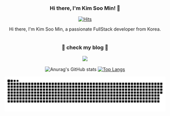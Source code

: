 <div align="center">

### Hi there, I'm Kim Soo Min! 👋

[![Hits](https://hits.seeyoufarm.com/api/count/incr/badge.svg?url=https%3A%2F%2Fgithub.com%2Findeeeah&count_bg=%2379C83D&title_bg=%23555555&icon=&icon_color=%23E7E7E7&title=hits&edge_flat=false)](https://hits.seeyoufarm.com)

<p>Hi there, I'm Kim Soo Min, a passionate FullStack developer from Korea.</p>

#
<h3>🌷 check my blog 🌷</h3>

<p><a href="https://indeeah.tistory.com" target="_blank"><img src="https://img.shields.io/badge/BLOG-EA4AAA?style=flat&logo=GitHub Sponsors&logoColor=white"/></a></p>


![Anurag's GitHub stats](https://github-readme-stats.vercel.app/api?username=indeeeah&theme=blue-green&show_icons=true)
[![Top Langs](https://github-readme-stats.vercel.app/api/top-langs/?username=indeeeah&langs_count=10&layout=compact&theme=blue-green)](https://github.com/indeeeah/github-readme-stats)

</div>

![snake gif](https://github.com/indeeeah/indeeeah/blob/output/github-contribution-grid-snake.svg)

<!--
**indeeeah/indeeeah** is a ✨ _special_ ✨ repository because its `README.md` (this file) appears on your GitHub profile.

Here are some ideas to get you started:

- 🔭 I’m currently working on ...
- 🌱 I’m currently learning ...
- 👯 I’m looking to collaborate on ...
- 🤔 I’m looking for help with ...
- 💬 Ask me about ...
- 📫 How to reach me: ...
- 😄 Pronouns: ...
- ⚡ Fun fact: ...
-->
